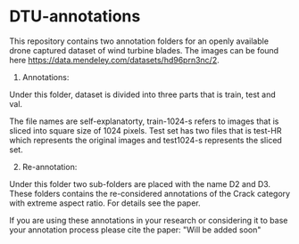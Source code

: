 # DTU-annotations
This repository contains two annotation folders for an openly available drone captured dataset of wind turbine blades. The images can be found here https://data.mendeley.com/datasets/hd96prn3nc/2.


1. Annotations:

Under this folder, dataset is divided into three parts  that is train, test and val.

The file names are self-explanatorty, train-1024-s refers to images that is sliced into square size of 1024 pixels. Test set has two files that is test-HR which represents the original images and test1024-s represents the sliced set.

2. Re-annotation:

Under this folder two sub-folders are placed with the name D2 and D3. These folders contains the re-considered annotations of the Crack category with extreme aspect ratio. For details see the paper.


If you are using these annotations in your research or considering it to base your annotation process please cite the paper:
"Will be added soon"
